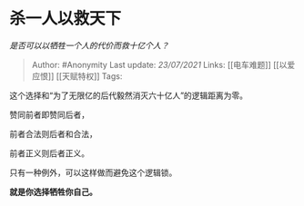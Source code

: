 # 杀一人以救天下
*是否可以以牺牲一个人的代价而救十亿个人？*

> Author: #Anonymity
Last update: *23/07/2021* 
Links: [[电车难题]] [[以爱应恨]] [[天赋特权]]
Tags:    



这个选择和“为了无限亿的后代毅然消灭六十亿人”的逻辑距离为零。

赞同前者即赞同后者，

前者合法则后者和合法，

前者正义则后者正义。

  


只有一种例外，可以这样做而避免这个逻辑锁。

 


**就是你选择牺牲你自己。**



